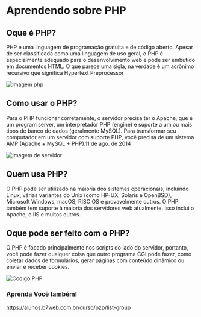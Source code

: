 # Aprendendo sobre PHP

## Oque é PHP?

 PHP é uma linguagem de programação gratuita e de código aberto. Apesar de ser classificada como uma linguagem de uso geral, o PHP é especialmente adequado para o desenvolvimento web e pode ser embutido em documentos HTML. O que parece uma sigla, na verdade é um acrônimo recursivo que significa Hypertext Preprocessor
 
![Imagem php](https://images.vexels.com/media/users/3/166470/isolated/preview/73835fa38fba6d35aff9de603dc5044a---cone-de-linguagem-de-programa----o-php-by-vexels.png)

## Como usar o PHP?

Para o PHP funcionar corretamente, o servidor precisa ter o Apache, que é um program server, um interpretador PHP (engine) e suporte a um ou mais tipos de banco de dados (geralmente MySQL). Para transformar seu computador em um servidor com suporte PHP, você precisa de um sistema AMP (Apache + MySQL + PHP).11 de ago. de 2014


![Imagem de servidor](https://king.host/blog/wp-content/uploads/2018/07/2018-07-03-img-blog-php-socket-1024x576.png)


## Quem usa PHP?

O PHP pode ser utilizado na maioria dos sistemas operacionais, incluindo Linux, várias variantes do Unix (como HP-UX, Solaris e OpenBSD), Microsoft Windows, macOS, RISC OS e provavelmente outros. O PHP também tem suporte à maioria dos servidores web atualmente. Isso inclui o Apache, o IIS e muitos outros.

## Oque pode ser feito com o PHP?

O PHP é focado principalmente nos scripts do lado do servidor, portanto, você pode fazer qualquer coisa que outro programa CGI pode fazer, como coletar dados de formulários, gerar páginas com conteúdo dinâmico ou enviar e receber cookies.

![Codigo PHP](https://i.stack.imgur.com/GBhTz.png)

### Aprenda Você também!
https://alunos.b7web.com.br/curso/pzp/list-group

